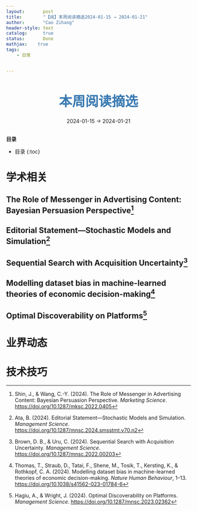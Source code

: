 ```yaml
---
layout:       post
title:        "【阅】本周阅读摘选2024-01-15 → 2024-01-21"
author:       "Cao Zihang"
header-style: text
catalog:      true
status:		  Done
mathjax: 	true
tags:
    - 日常


---
```


<center style="margin-bottom: 20px; margin-top: 50px"><font color="#3879B1" style="line-height: 1.4;font-weight: 700;font-size: 36px;box-sizing: border-box; ">本周阅读摘选</font></center>

<center style=" margin-bottom: 30px;">2024-01-15 → 2024-01-21</center>

<font style="font-weight: bold;">目录</font>

* 目录
{:toc}

# 学术相关

## The Role of Messenger in Advertising Content: Bayesian Persuasion Perspective[^1]



## Editorial Statement—Stochastic Models and Simulation[^2]



## Sequential Search with Acquisition Uncertainty[^3]



## Modelling dataset bias in machine-learned theories of economic decision-making[^4]



## Optimal Discoverability on Platforms[^5]



# 业界动态



# 技术技巧

[^1]: Shin, J., & Wang, C.-Y. (2024). The Role of Messenger in Advertising Content: Bayesian Persuasion Perspective. *Marketing Science*. https://doi.org/10.1287/mksc.2022.0405
[^2]: Ata, B. (2024). Editorial Statement—Stochastic Models and Simulation. *Management Science*. https://doi.org/10.1287/mnsc.2024.smsstmt.v70.n2

[^3]: Brown, D. B., & Uru, C. (2024). Sequential Search with Acquisition Uncertainty. *Management Science*. https://doi.org/10.1287/mnsc.2022.00203
[^4]:Thomas, T., Straub, D., Tatai, F., Shene, M., Tosik, T., Kersting, K., & Rothkopf, C. A. (2024). Modelling dataset bias in machine-learned theories of economic decision-making. *Nature Human Behaviour*, 1–13. https://doi.org/10.1038/s41562-023-01784-6

[^5]: Hagiu, A., & Wright, J. (2024). Optimal Discoverability on Platforms. *Management Science*. https://doi.org/10.1287/mnsc.2023.02362
